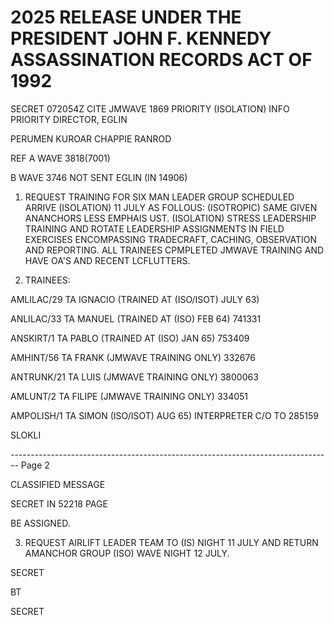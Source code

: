 # 2025 RELEASE UNDER THE PRESIDENT JOHN F. KENNEDY ASSASSINATION RECORDS ACT OF 1992

SECRET 072054Z CITE JMWAVE 1869
PRIORITY (ISOLATION) INFO PRIORITY DIRECTOR, EGLIN

PERUMEN KUROAR CHAPPIE RANROD

REF A WAVE 3818(7001)

B WAVE 3746 NOT SENT EGLIN (IN 14906)

1. REQUEST TRAINING FOR SIX MAN LEADER GROUP SCHEDULED
   ARRIVE (ISOLATION) 11 JULY AS FOLLOUS: (ISOTROPIC) SAME GIVEN
   ANANCHORS LESS EMPHAIS UST. (ISOLATION) STRESS LEADERSHIP TRAINING
   AND ROTATE LEADERSHIP ASSIGNMENTS IN FIELD EXERCISES ENCOMPASSING
   TRADECRAFT, CACHING, OBSERVATION AND REPORTING. ALL TRAINEES
   CPMPLETED JMWAVE TRAINING AND HAVE OA'S AND RECENT LCFLUTTERS.

2. TRAINEES:

AMLILAC/29 TA IGNACIO (TRAINED AT (ISO/ISOT) JULY 63)

ANLILAC/33 TA MANUEL (TRAINED AT (ISO) FEB 64) 741331

ANSKIRT/1 TA PABLO (TRAINED AT (ISO) JAN 65) 753409

AMHINT/56 TA FRANK (JMWAVE TRAINING ONLY) 332676

ANTRUNK/21 TA LUIS (JMWAVE TRAINING ONLY) 3800063

AMLUNT/2 TA FILIPE (JMWAVE TRAINING ONLY) 334051

AMPOLISH/1 TA SIMON (ISO/ISOT) AUG 65) INTERPRETER C/O TO 285159

SLOKLI


-------------------------------------------------------------------------------- Page 2

CLASSIFIED MESSAGE

SECRET IN 52218 PAGE

BE ASSIGNED.

3. REQUEST AIRLIFT LEADER TEAM TO (IS) NIGHT 11 JULY AND RETURN AMANCHOR GROUP (ISO) WAVE NIGHT 12 JULY.

SECRET

BT

SECRET

